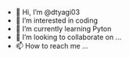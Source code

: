 - 👋 Hi, I’m @dtyagi03
- 👀 I’m interested in coding
- 🌱 I’m currently learning Pyton
- 💞️ I’m looking to collaborate on ...
- 📫 How to reach me ...

<!---
dtyagi03/dtyagi03 is a ✨ special ✨ repository because its `README.md` (this file) appears on your GitHub profile.
You can click the Preview link to take a look at your changes.
--->
